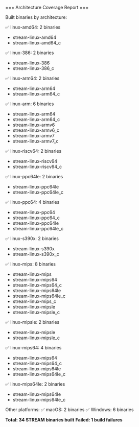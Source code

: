 === Architecture Coverage Report ===

Built binaries by architecture:

✅ linux-amd64: 2 binaries
  - stream-linux-amd64
  - stream-linux-amd64_c

✅ linux-386: 2 binaries
  - stream-linux-386
  - stream-linux-386_c

✅ linux-arm64: 2 binaries
  - stream-linux-arm64
  - stream-linux-arm64_c

✅ linux-arm: 6 binaries
  - stream-linux-arm64
  - stream-linux-arm64_c
  - stream-linux-armv6
  - stream-linux-armv6_c
  - stream-linux-armv7
  - stream-linux-armv7_c

✅ linux-riscv64: 2 binaries
  - stream-linux-riscv64
  - stream-linux-riscv64_c

✅ linux-ppc64le: 2 binaries
  - stream-linux-ppc64le
  - stream-linux-ppc64le_c

✅ linux-ppc64: 4 binaries
  - stream-linux-ppc64
  - stream-linux-ppc64_c
  - stream-linux-ppc64le
  - stream-linux-ppc64le_c

✅ linux-s390x: 2 binaries
  - stream-linux-s390x
  - stream-linux-s390x_c

✅ linux-mips: 8 binaries
  - stream-linux-mips
  - stream-linux-mips64
  - stream-linux-mips64_c
  - stream-linux-mips64le
  - stream-linux-mips64le_c
  - stream-linux-mips_c
  - stream-linux-mipsle
  - stream-linux-mipsle_c

✅ linux-mipsle: 2 binaries
  - stream-linux-mipsle
  - stream-linux-mipsle_c

✅ linux-mips64: 4 binaries
  - stream-linux-mips64
  - stream-linux-mips64_c
  - stream-linux-mips64le
  - stream-linux-mips64le_c

✅ linux-mips64le: 2 binaries
  - stream-linux-mips64le
  - stream-linux-mips64le_c

Other platforms:
✅ macOS: 2 binaries
✅ Windows: 6 binaries

**Total: 34 STREAM binaries built**
**Failed: 1 build failures**
